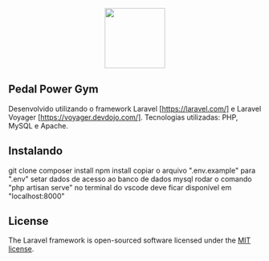 <p align="center"><img src="http://www.pedalpowergym.site/storage/settings/May2020/Zg6Scb2ao3kwkDZDe5aZ.png" width="120"></p>

## Pedal Power Gym 

Desenvolvido utilizando o framework Laravel [https://laravel.com/] e Laravel Voyager [https://voyager.devdojo.com/].
Tecnologias utilizadas: PHP, MySQL e Apache.


## Instalando

git clone
composer install
npm install
copiar o arquivo ".env.example" para ".env" 
setar dados de acesso ao banco de dados mysql
rodar o comando "php artisan serve" no terminal do vscode
deve ficar disponível em "localhost:8000"


## License

The Laravel framework is open-sourced software licensed under the [MIT license](https://opensource.org/licenses/MIT).
